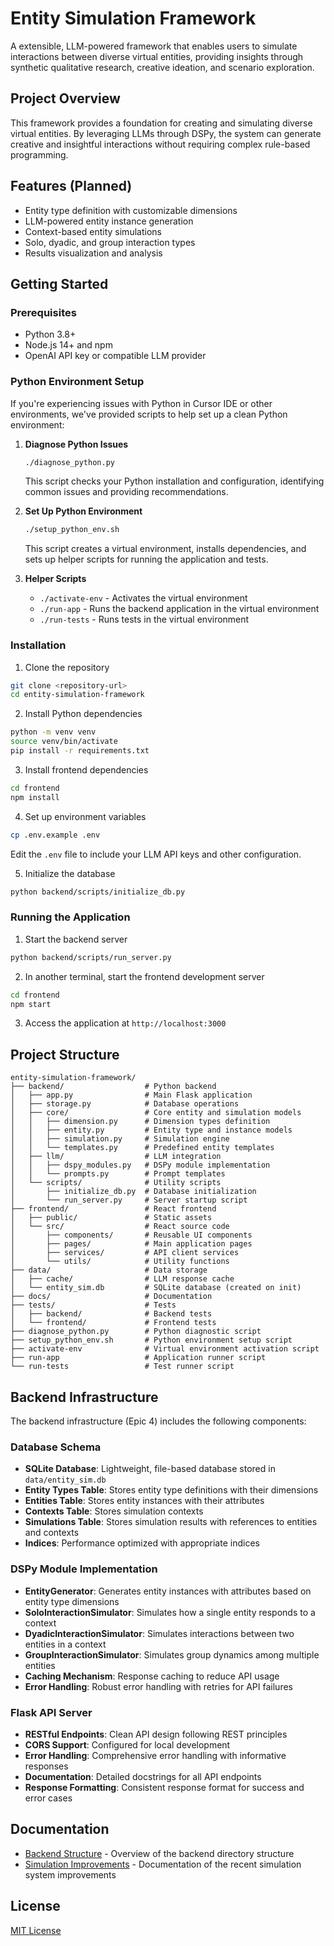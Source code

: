 # Entity Simulation Framework

A extensible, LLM-powered framework that enables users to simulate interactions between diverse virtual entities, providing insights through synthetic qualitative research, creative ideation, and scenario exploration.

## Project Overview

This framework provides a foundation for creating and simulating diverse virtual entities. By leveraging LLMs through DSPy, the system can generate creative and insightful interactions without requiring complex rule-based programming.

## Features (Planned)

- Entity type definition with customizable dimensions
- LLM-powered entity instance generation
- Context-based entity simulations
- Solo, dyadic, and group interaction types
- Results visualization and analysis

## Getting Started

### Prerequisites

- Python 3.8+
- Node.js 14+ and npm
- OpenAI API key or compatible LLM provider

### Python Environment Setup

If you're experiencing issues with Python in Cursor IDE or other environments, we've provided scripts to help set up a clean Python environment:

1. **Diagnose Python Issues**
   ```bash
   ./diagnose_python.py
   ```
   This script checks your Python installation and configuration, identifying common issues and providing recommendations.

2. **Set Up Python Environment**
   ```bash
   ./setup_python_env.sh
   ```
   This script creates a virtual environment, installs dependencies, and sets up helper scripts for running the application and tests.

3. **Helper Scripts**
   - `./activate-env` - Activates the virtual environment
   - `./run-app` - Runs the backend application in the virtual environment
   - `./run-tests` - Runs tests in the virtual environment

### Installation

1. Clone the repository
```bash
git clone <repository-url>
cd entity-simulation-framework
```

2. Install Python dependencies
```bash
python -m venv venv
source venv/bin/activate
pip install -r requirements.txt
```

3. Install frontend dependencies
```bash
cd frontend
npm install
```

4. Set up environment variables
```bash
cp .env.example .env
```
Edit the `.env` file to include your LLM API keys and other configuration.

5. Initialize the database
```bash
python backend/scripts/initialize_db.py
```

### Running the Application

1. Start the backend server
```bash
python backend/scripts/run_server.py
```

2. In another terminal, start the frontend development server
```bash
cd frontend
npm start
```

3. Access the application at `http://localhost:3000`

## Project Structure

```
entity-simulation-framework/
├── backend/                  # Python backend
│   ├── app.py                # Main Flask application
│   ├── storage.py            # Database operations
│   ├── core/                 # Core entity and simulation models
│   │   ├── dimension.py      # Dimension types definition
│   │   ├── entity.py         # Entity type and instance models
│   │   ├── simulation.py     # Simulation engine
│   │   └── templates.py      # Predefined entity templates
│   ├── llm/                  # LLM integration
│   │   ├── dspy_modules.py   # DSPy module implementation
│   │   └── prompts.py        # Prompt templates
│   └── scripts/              # Utility scripts
│       ├── initialize_db.py  # Database initialization
│       └── run_server.py     # Server startup script
├── frontend/                 # React frontend
│   ├── public/               # Static assets
│   └── src/                  # React source code
│       ├── components/       # Reusable UI components
│       ├── pages/            # Main application pages
│       ├── services/         # API client services
│       └── utils/            # Utility functions
├── data/                     # Data storage
│   ├── cache/                # LLM response cache
│   └── entity_sim.db         # SQLite database (created on init)
├── docs/                     # Documentation
├── tests/                    # Tests
│   ├── backend/              # Backend tests
│   └── frontend/             # Frontend tests
├── diagnose_python.py        # Python diagnostic script
├── setup_python_env.sh       # Python environment setup script
├── activate-env              # Virtual environment activation script
├── run-app                   # Application runner script
└── run-tests                 # Test runner script
```

## Backend Infrastructure

The backend infrastructure (Epic 4) includes the following components:

### Database Schema

- **SQLite Database**: Lightweight, file-based database stored in `data/entity_sim.db`
- **Entity Types Table**: Stores entity type definitions with their dimensions
- **Entities Table**: Stores entity instances with their attributes
- **Contexts Table**: Stores simulation contexts
- **Simulations Table**: Stores simulation results with references to entities and contexts
- **Indices**: Performance optimized with appropriate indices

### DSPy Module Implementation

- **EntityGenerator**: Generates entity instances with attributes based on entity type dimensions
- **SoloInteractionSimulator**: Simulates how a single entity responds to a context
- **DyadicInteractionSimulator**: Simulates interactions between two entities in a context
- **GroupInteractionSimulator**: Simulates group dynamics among multiple entities
- **Caching Mechanism**: Response caching to reduce API usage
- **Error Handling**: Robust error handling with retries for API failures

### Flask API Server

- **RESTful Endpoints**: Clean API design following REST principles
- **CORS Support**: Configured for local development
- **Error Handling**: Comprehensive error handling with informative responses
- **Documentation**: Detailed docstrings for all API endpoints
- **Response Formatting**: Consistent response format for success and error cases

## Documentation

- [Backend Structure](backend/README.md) - Overview of the backend directory structure
- [Simulation Improvements](docs/simulation_improvements.md) - Documentation of the recent simulation system improvements

## License

[MIT License](LICENSE) 